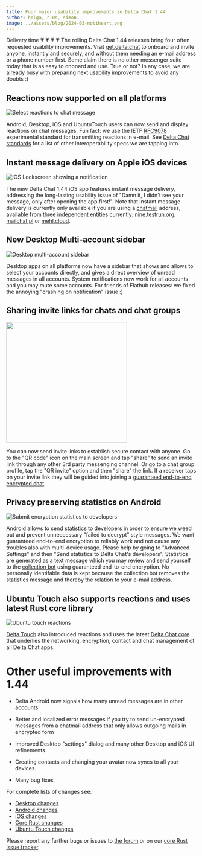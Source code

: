 ```yaml
---
title: Four major usability improvements in Delta Chat 1.44 
author: holga, r10s, simon
image: ../assets/blog/2024-03-notiheart.png
---
```


Delivery time 💗 💗 💗 💗 The rolling Delta Chat 1.44 releases 
bring four often requested usability improvements.
Visit [get.delta.chat](https://get.delta.chat) 
to onboard and invite anyone, instantly and securely, 
and without them needing an e-mail address or a phone number first. 
Some claim there is no other messenger suite today that is as easy to onboard and use. 
True or not? In any case, we are already busy with preparing 
next usability improvements to avoid any doubts :) 

## Reactions now supported on all platforms 

![Select reactions to chat message](../assets/blog/desktop-reactions.png)

Android, Desktop, iOS and UbuntuTouch users can now send 
and display reactions on chat messages. 
Fun fact: we use the IETF [RFC9078](https://www.ietf.org/rfc/rfc9078.html) 
experimental standard for transmitting reactions in e-mail. 
See [Delta Chat standards](https://github.com/deltachat/deltachat-core-rust/blob/main/standards.md)
for a list of other interoperability specs we are tapping into. 


## Instant message delivery on Apple iOS devices

![iOS Lockscreen showing a notification](../assets/blog/2024-03-you-have-new-messages.jpg)

The new Delta Chat 1.44 iOS app features instant message delivery,
addressing the long-lasting usability issue of 
"Damn it, I didn't see your message, only after opening the app first!".
Note that instant message delivery is currently 
only available if you are using a [chatmail](http://localhost:4000/en/2023-12-13-chatmail) address,
available from three independent entities currently: 
[nine.testrun.org](https://nine.testrun.org),
[mailchat.pl](https://mailchat.pl) or [mehl.cloud](https://mehl.cloud).


## New Desktop Multi-account sidebar 

![Desktop multi-account sidebar](../assets/blog/desktop-sidebar.png)

Desktop apps on all platforms now have a sidebar
that shows and allows to select your accounts directly,
and gives a direct overview of unread messages in all accounts. 
System notifications now work for all accounts and you may mute some accounts.
For friends of Flathub releases: we fixed the annoying "crashing on notification" issue :) 

## Sharing invite links for chats and chat groups

<img src="../assets/blog/desktop-invite-link-show.jpg" width="320" />

You can now send invite links to establish secure contact with anyone. 
Go to the "QR code" icon on the main screen and tap "share" to send an invite link 
through any other 3rd party messenging channel. 
Or go to a chat group profile, tap the "QR invite" option and then "share" the link.
If a receiver taps on your invite link they will be guided into joining 
a [guaranteed end-to-end encrypted chat](http://delta.chat/en/2023-11-23-jumbo-42). 


## Privacy preserving statistics on Android 

![Submit encryption statistics to developers](../assets/blog/self-reporting-statistics.jpg)

Android allows to send statistics to developers in order to ensure
we weed out and prevent unneccessary "failed to decrypt" style messages. 
We want guaranteed end-to-end encryption to reliably work 
and not cause any troubles also with multi-device usage. 
Please help by going to "Advanced Settings" and then 
"Send statistics to Delta Chat's developers".
Statistics are generated as a text message which you may review and send yourself 
to the [collection bot](https://github.com/deltachat/self_reporting_bot/blob/main/self_reporting_bot.py) using guaranteed end-to-end encryption. 
No personally identifable data is kept because 
the collection bot removes the statistics message 
and thereby the relation to your e-mail address. 

## Ubuntu Touch also supports reactions and uses latest Rust core library

![Ubuntu touch reactions](../assets/blog/2024-03-11-deltatouch-reactions.png)

[Delta Touch](https://delta.chat/en/2023-07-02-deltatouch) also introduced 
reactions and uses the latest [Delta Chat core](https://github.com/deltachat/deltachat-core-rust/) that underlies the networking, encryption, contact and chat management 
of all Delta Chat apps. 

# Other useful improvements with 1.44 
 
- Delta Android now signals how many unread messages are in other accounts 

- Better and localized error messages if you try to send un-encrypted
  messages from a chatmail address that only allows outgoing mails in
  encrypted form

- Improved Desktop "settings" dialog and many other Desktop and iOS UI refinements 

- Creating contacts and changing your avatar now syncs to all your devices. 

- Many bug fixes 

For complete lists of changes see: 

- [Desktop changes](https://github.com/deltachat/deltachat-desktop/blob/master/CHANGELOG.md) 
- [Android changes](https://github.com/deltachat/deltachat-android/blob/master/CHANGELOG.md) 
- [iOS changes](https://github.com/deltachat/deltachat-ios/blob/master/CHANGELOG.md) 
- [Core Rust changes](https://github.com/deltachat/deltachat-core-rust/blob/main/CHANGELOG.md) 
- [Ubuntu Touch changes](https://codeberg.org/lk108/deltatouch/src/branch/main/CHANGELOG)

Please report any further bugs or issues to [the forum](https://support.delta.chat) 
or on our [core Rust issue tracker](https://github.com/deltachat/deltachat-core-rust/issues).
